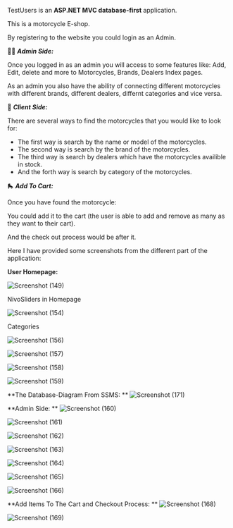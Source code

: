 TestUsers is an **ASP.NET MVC database-first** application.


This is a motorcycle E-shop.

By registering to the website you could login as an Admin.

:office_worker: ***Admin Side:*** 

Once you logged in as an admin you will access to some features like:
Add, Edit, delete and more to Motorcycles, Brands, Dealers Index pages.

As an admin you also have the ability of connecting different motorcycles with different brands, different dealers, differnt categories and vice versa.


:frowning_person: ***Client Side:***

There are several ways to find the motorcycles that you would like to look for:

* The first way is search by the name or model of the motorcycles.
* The second way is search by the brand of the motorcycles.
* The third way is search by dealers which have the motorcycles availible in stock.
* And the forth way is search by category of the motorcycles.


:roller_skate: ***Add To Cart:***

Once you have found the motorcycle:

You could add it to the cart (the user is able to add and remove as many as they want to their cart).

And the check out process would be after it.

Here I have provided some screenshots from the different part of the application:


**User Homepage:**

![Screenshot (149)](https://user-images.githubusercontent.com/71192720/154727607-79b7cebd-10b8-4608-a0f0-fa6ce836adac.png)

NivoSliders in Homepage

![Screenshot (154)](https://user-images.githubusercontent.com/71192720/154727839-fc9a00a5-faa2-4b5a-a142-299a970f4c06.png)

Categories

![Screenshot (156)](https://user-images.githubusercontent.com/71192720/154729241-1acf23c8-1759-4e0f-82b3-ac60ae44f79e.png)

![Screenshot (157)](https://user-images.githubusercontent.com/71192720/154729244-ba8fbbf4-baad-4d29-a5fd-a2ee91426b2c.png)

![Screenshot (158)](https://user-images.githubusercontent.com/71192720/154729251-fd6e7925-fa5e-4ab8-ab9e-6c414b4edd55.png)

![Screenshot (159)](https://user-images.githubusercontent.com/71192720/154727937-57d03d19-f7ab-4c4d-8e2c-29c421e4dbe7.png)

**The Database-Diagram From SSMS:
**
![Screenshot (171)](https://user-images.githubusercontent.com/71192720/154728087-6c1cd329-c749-4fb7-bdca-3951667b85b5.png)


**Admin Side:
**
![Screenshot (160)](https://user-images.githubusercontent.com/71192720/154728152-2ef11371-0061-4ca2-a758-532277d00774.png)

![Screenshot (161)](https://user-images.githubusercontent.com/71192720/154728160-2c295e86-6d06-45a6-abdf-92886e08d68a.png)

![Screenshot (162)](https://user-images.githubusercontent.com/71192720/154728170-981420bd-287f-43bf-91c4-40e4d2dc0226.png)

![Screenshot (163)](https://user-images.githubusercontent.com/71192720/154728180-d28511b4-2c70-486e-974f-52a8a0761e17.png)

![Screenshot (164)](https://user-images.githubusercontent.com/71192720/154728186-f90de6ce-d045-4bed-a6d4-cc6bf24d4653.png)

![Screenshot (165)](https://user-images.githubusercontent.com/71192720/154728190-3a4eeedc-5caf-4a44-8e35-311c648b630b.png)

![Screenshot (166)](https://user-images.githubusercontent.com/71192720/154728212-fba70ee6-9deb-486a-988c-8a25460fe42a.png)

**Add Items To The Cart and Checkout Process:
**
![Screenshot (168)](https://user-images.githubusercontent.com/71192720/154728330-88d325ea-daa3-476c-91ef-3cb8e3544331.png)

![Screenshot (169)](https://user-images.githubusercontent.com/71192720/154728337-9cf00bda-738c-4aa5-a8d3-1424c44f77e1.png)
